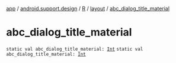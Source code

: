 [app](../../../index.md) / [android.support.design](../../index.md) / [R](../index.md) / [layout](index.md) / [abc_dialog_title_material](.)

# abc_dialog_title_material

`static val abc_dialog_title_material: `[`Int`](https://kotlinlang.org/api/latest/jvm/stdlib/kotlin/-int/index.html)
`static val abc_dialog_title_material: `[`Int`](https://kotlinlang.org/api/latest/jvm/stdlib/kotlin/-int/index.html)